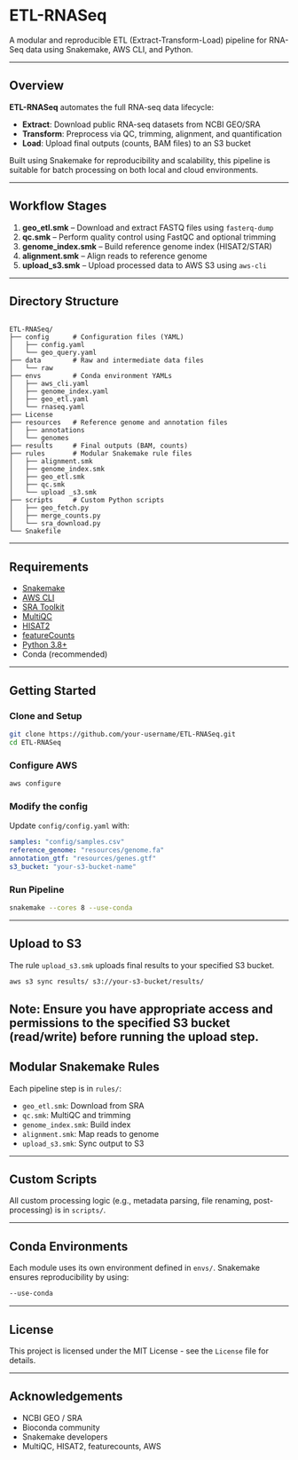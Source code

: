 # ETL-RNASeq

A modular and reproducible ETL (Extract-Transform-Load) pipeline for RNA-Seq data using Snakemake, AWS CLI, and Python.

---

## Overview

**ETL-RNASeq** automates the full RNA-seq data lifecycle:

- **Extract**: Download public RNA-seq datasets from NCBI GEO/SRA
- **Transform**: Preprocess via QC, trimming, alignment, and quantification
- **Load**: Upload final outputs (counts, BAM files) to an S3 bucket

Built using Snakemake for reproducibility and scalability, this pipeline is suitable for batch processing on both local and cloud environments.

---

## Workflow Stages

1. **geo_etl.smk** – Download and extract FASTQ files using `fasterq-dump`
2. **qc.smk** – Perform quality control using FastQC and optional trimming
3. **genome_index.smk** – Build reference genome index (HISAT2/STAR)
4. **alignment.smk** – Align reads to reference genome
5. **upload_s3.smk** – Upload processed data to AWS S3 using `aws-cli`

---

## Directory Structure

```

ETL-RNASeq/
├── config      # Configuration files (YAML)
│   ├── config.yaml
│   └── geo_query.yaml
├── data        # Raw and intermediate data files
│   └── raw
├── envs        # Conda environment YAMLs
│   ├── aws_cli.yaml
│   ├── genome_index.yaml
│   ├── geo_etl.yaml
│   └── rnaseq.yaml
├── License
├── resources   # Reference genome and annotation files
│   ├── annotations 
│   └── genomes
├── results     # Final outputs (BAM, counts)
├── rules       # Modular Snakemake rule files
│   ├── alignment.smk
│   ├── genome_index.smk
│   ├── geo_etl.smk
│   ├── qc.smk
│   └── upload _s3.smk
├── scripts     # Custom Python scripts
│   ├── geo_fetch.py
│   ├── merge_counts.py
│   └── sra_download.py
└── Snakefile

```

---

## Requirements

- [Snakemake](https://snakemake.readthedocs.io)
- [AWS CLI](https://aws.amazon.com/cli/)
- [SRA Toolkit](https://github.com/ncbi/sra-tools)
- [MultiQC](https://seqera.io/multiqc/)
- [HISAT2](https://daehwankimlab.github.io/hisat2/)
- [featureCounts](https://subread.sourceforge.net/featureCounts.html)
- [Python 3.8+](https://www.python.org/downloads/release/python-380/)
- Conda (recommended)

---

## Getting Started

### Clone and Setup

```bash
git clone https://github.com/your-username/ETL-RNASeq.git
cd ETL-RNASeq
```

### Configure AWS

```bash
aws configure
```

### Modify the config

Update `config/config.yaml` with:

```yaml
samples: "config/samples.csv"
reference_genome: "resources/genome.fa"
annotation_gtf: "resources/genes.gtf"
s3_bucket: "your-s3-bucket-name"
```

### Run Pipeline

```bash
snakemake --cores 8 --use-conda
```

---

## Upload to S3

The rule `upload_s3.smk` uploads final results to your specified S3 bucket.

```bash
aws s3 sync results/ s3://your-s3-bucket/results/
```
Note: Ensure you have appropriate access and permissions to the specified S3 bucket (read/write) before running the upload step.
---

## Modular Snakemake Rules

Each pipeline step is in `rules/`:

- `geo_etl.smk`: Download from SRA
- `qc.smk`: MultiQC and trimming
- `genome_index.smk`: Build index
- `alignment.smk`: Map reads to genome
- `upload_s3.smk`: Sync output to S3

---

## Custom Scripts

All custom processing logic (e.g., metadata parsing, file renaming, post-processing) is in `scripts/`.

---

## Conda Environments

Each module uses its own environment defined in `envs/`. Snakemake ensures reproducibility by using:

```bash
--use-conda
```

---

## License

This project is licensed under the MIT License - see the `License` file for details.

---

## Acknowledgements

- NCBI GEO / SRA
- Bioconda community
- Snakemake developers
- MultiQC, HISAT2, featurecounts, AWS
